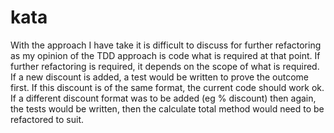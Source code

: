 # kata

With the approach I have take it is difficult to discuss for further refactoring as my opinion of the TDD approach is code what is required at that point.  If further refactoring is required, it depends on the scope of what is required.  If a new discount is added, a test would be written to prove the outcome first.  If this discount is of the same format, the current code should work ok.  If a different discount format was to be added (eg % discount) then again, the tests would be written, then the calculate total method would need to be refactored to suit.

